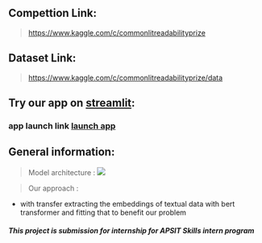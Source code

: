 
## Compettion Link:
> https://www.kaggle.com/c/commonlitreadabilityprize

## Dataset Link: 
> https://www.kaggle.com/c/commonlitreadabilityprize/data



## Try our app on [streamlit](www.streamlit.com): 

### **app launch link** [**launch app**]()


## General information: 

> Model architecture : 
![]('https://github.com/someshfengde/Commonlit-redability-model/blob/master/Images%20/train.png')

> Our approach : 
* with transfer extracting the embeddings of textual data with bert transformer and fitting that to benefit our problem

##### This project is submission for internship for APSIT Skills intern program 